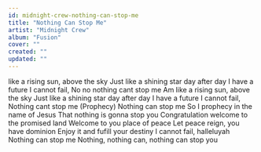 ```yaml
---
id: midnight-crew-nothing-can-stop-me
title: "Nothing Can Stop Me"
artist: "Midnight Crew"
album: "Fusion"
cover: ""
created: ""
updated: ""
---
```


like a rising sun, above the sky
Just like a shining star day after day
I have a future I cannot fail,
No no nothing cant stop me
Am like a rising sun, above the sky
Just like a shining star day after day
I have a future I cannot fail,
Nothing cant stop me
(Prophecy)
Nothing can stop me
So I prophecy in the name of Jesus
That nothing is gonna stop you
Congratulation welcome to the promised  land
Welcome to you place of peace
Let peace reign, you have dominion
Enjoy it and fufill your destiny
I cannot fail, halleluyah
Nothing can stop me
Nothing, nothing can, nothing can stop you